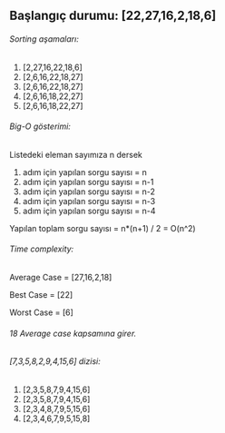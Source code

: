 ## Başlangıç durumu: [22,27,16,2,18,6]

###### Sorting aşamaları:

1. [2,27,16,22,18,6]
2. [2,6,16,22,18,27]
3. [2,6,16,22,18,27]
4. [2,6,16,18,22,27]
5. [2,6,16,18,22,27]

###### Big-O gösterimi:

Listedeki eleman sayımıza n dersek
1. adım için yapılan sorgu sayısı = n
2. adım için yapılan sorgu sayısı = n-1
3. adım için yapılan sorgu sayısı = n-2
4. adım için yapılan sorgu sayısı = n-3
5. adım için yapılan sorgu sayısı = n-4

Yapılan toplam sorgu sayısı = n*(n+1) / 2 = O(n^2)

###### Time complexity:

Average Case = [27,16,2,18]

Best Case = [22]

Worst Case = [6]

###### 18 Average case kapsamına girer.

###### [7,3,5,8,2,9,4,15,6] dizisi:

1. [2,3,5,8,7,9,4,15,6]
2. [2,3,5,8,7,9,4,15,6]
3. [2,3,4,8,7,9,5,15,6]
4. [2,3,4,6,7,9,5,15,8]



